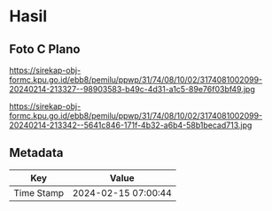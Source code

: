 # Hasil

## Foto C Plano

https://sirekap-obj-formc.kpu.go.id/ebb8/pemilu/ppwp/31/74/08/10/02/3174081002099-20240214-213327--98903583-b49c-4d31-a1c5-89e76f03bf49.jpg

https://sirekap-obj-formc.kpu.go.id/ebb8/pemilu/ppwp/31/74/08/10/02/3174081002099-20240214-213342--5641c846-171f-4b32-a6b4-58b1becad713.jpg


## Metadata

| Key        | Value               |
| ---------- | ------------------- |
| Time Stamp | 2024-02-15 07:00:44 |



